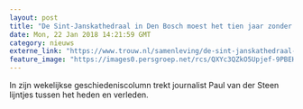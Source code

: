 ```yaml
---
layout: post
title: "De Sint-Janskathedraal in Den Bosch moest het tien jaar zonder dak doen na de brand van 1584"
date: Mon, 22 Jan 2018 14:21:59 GMT
category: nieuws
externe_link: "https://www.trouw.nl/samenleving/de-sint-janskathedraal-in-den-bosch-moest-het-tien-jaar-zonder-dak-doen-na-de-brand-van-1584~a9d129a0/"
feature_image: "https://images0.persgroep.net/rcs/QXYc3QZkO5Upjef-9PBEHjS93II/diocontent/145765042/_focus/0.58/0.41/_fill/230/230?appId=e9b4e2a1869038ffcaf318a6d1463b0b&quality=0.9&format=jpeg"
---
```


In zijn wekelijkse geschiedeniscolumn trekt journalist Paul van der Steen lijntjes tussen het heden en verleden.

